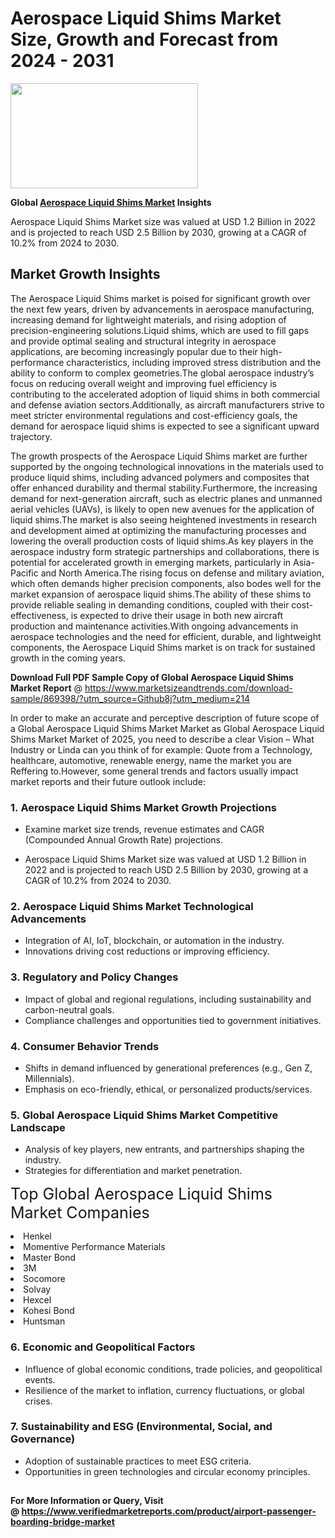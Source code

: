 <H1>Aerospace Liquid Shims Market Size, Growth and Forecast from 2024 - 2031</H1><img class="aligncenter size-medium wp-image-584254" src="https://thirdeyenews.in/wp-content/uploads/2024/09/Global-Market-Research-300x168.jpeg" alt="" width="300" height="168" /><p><strong>Global&nbsp;<a href="https://www.marketsizeandtrends.com/download-sample/869398/?utm_source=Github8j?utm_medium=214">Aerospace Liquid Shims Market</a> Insights</strong></p><p>Aerospace Liquid Shims Market size was valued at USD 1.2 Billion in 2022 and is projected to reach USD 2.5 Billion by 2030, growing at a CAGR of 10.2% from 2024 to 2030.</p><p><h2>Market Growth Insights</h2> <p>The Aerospace Liquid Shims market is poised for significant growth over the next few years, driven by advancements in aerospace manufacturing, increasing demand for lightweight materials, and rising adoption of precision-engineering solutions.Liquid shims, which are used to fill gaps and provide optimal sealing and structural integrity in aerospace applications, are becoming increasingly popular due to their high-performance characteristics, including improved stress distribution and the ability to conform to complex geometries.The global aerospace industry’s focus on reducing overall weight and improving fuel efficiency is contributing to the accelerated adoption of liquid shims in both commercial and defense aviation sectors.Additionally, as aircraft manufacturers strive to meet stricter environmental regulations and cost-efficiency goals, the demand for aerospace liquid shims is expected to see a significant upward trajectory. </p> <p>The growth prospects of the Aerospace Liquid Shims market are further supported by the ongoing technological innovations in the materials used to produce liquid shims, including advanced polymers and composites that offer enhanced durability and thermal stability.Furthermore, the increasing demand for next-generation aircraft, such as electric planes and unmanned aerial vehicles (UAVs), is likely to open new avenues for the application of liquid shims.The market is also seeing heightened investments in research and development aimed at optimizing the manufacturing processes and lowering the overall production costs of liquid shims.As key players in the aerospace industry form strategic partnerships and collaborations, there is potential for accelerated growth in emerging markets, particularly in Asia-Pacific and North America.The rising focus on defense and military aviation, which often demands higher precision components, also bodes well for the market expansion of aerospace liquid shims.The ability of these shims to provide reliable sealing in demanding conditions, coupled with their cost-effectiveness, is expected to drive their usage in both new aircraft production and maintenance activities.With ongoing advancements in aerospace technologies and the need for efficient, durable, and lightweight components, the Aerospace Liquid Shims market is on track for sustained growth in the coming years.</p><p><span class=""><strong>Download Full PDF Sample Copy of Global Aerospace Liquid Shims Market Report</strong> @ <a href="https://www.marketsizeandtrends.com/download-sample/869398/?utm_source=Github8j?utm_medium=214" target="_blank">https://www.marketsizeandtrends.com/download-sample/869398/?utm_source=Github8j?utm_medium=214</a></span></p><p>In order to make an accurate and perceptive description of future scope of a Global&nbsp;Aerospace Liquid Shims Market Market as Global&nbsp;Aerospace Liquid Shims Market Market of 2025, you need to describe a clear Vision &ndash; What Industry or Linda can you think of for example: Quote from a Technology, healthcare, automotive, renewable energy, name the market you are Reffering to.However, some general trends and factors usually impact market reports and their future outlook include:</p><h3>1.&nbsp;<strong>Aerospace Liquid Shims Market Growth Projections</strong></h3><ul><li>Examine market size trends, revenue estimates and CAGR (Compounded Annual Growth Rate) projections.</li><li><p>Aerospace Liquid Shims Market size was valued at USD 1.2 Billion in 2022 and is projected to reach USD 2.5 Billion by 2030, growing at a CAGR of 10.2% from 2024 to 2030.</p></li></ul><h3>2.&nbsp;<strong>Aerospace Liquid Shims Market Technological Advancements</strong></h3><ul><li>Integration of AI, IoT, blockchain, or automation in the industry.</li><li>Innovations driving cost reductions or improving efficiency.</li></ul><h3>3.&nbsp;<strong>Regulatory and Policy Changes</strong></h3><ul><li>Impact of global and regional regulations, including sustainability and carbon-neutral goals.</li><li>Compliance challenges and opportunities tied to government initiatives.</li></ul><h3>4.&nbsp;<strong>Consumer Behavior Trends</strong></h3><ul><li>Shifts in demand influenced by generational preferences (e.g., Gen Z, Millennials).</li><li>Emphasis on eco-friendly, ethical, or personalized products/services.</li></ul><h3>5.&nbsp;<strong>Global Aerospace Liquid Shims Market Competitive Landscape</strong></h3><ul><li>Analysis of key players, new entrants, and partnerships shaping the industry.</li><li>Strategies for differentiation and market penetration.</li></ul><p data-pm-slice="1 1 []"><span style="color: inherit; font-family: inherit; font-size: 25px;">Top Global Aerospace Liquid Shims Market Companies</span></p><div class="" data-test-id=""><p><li>Henkel</li><li> Momentive Performance Materials</li><li> Master Bond</li><li> 3M</li><li> Socomore</li><li> Solvay</li><li> Hexcel</li><li> Kohesi Bond</li><li> Huntsman</li></p></div><h3>6.&nbsp;<strong>Economic and Geopolitical Factors</strong></h3><ul><li>Influence of global economic conditions, trade policies, and geopolitical events.</li><li>Resilience of the market to inflation, currency fluctuations, or global crises.</li></ul><h3>7.&nbsp;<strong>Sustainability and ESG (Environmental, Social, and Governance)</strong></h3><ul><li>Adoption of sustainable practices to meet ESG criteria.</li><li>Opportunities in green technologies and circular economy principles.</li></ul><h2><strong style="font-size: 14px;">For More Information or Query, Visit @&nbsp;</strong><a style="background-color: #ffffff; font-size: 14px;" href="https://www.marketsizeandtrends.com/report/aerospace-liquid-shims-market/" target="_blank">https://www.verifiedmarketreports.com/product/airport-passenger-boarding-bridge-market</a></h2>
